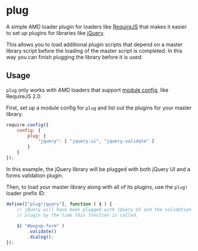 ﻿# plug

A simple AMD loader plugin for loaders like [RequireJS](http://requirejs.org) that
makes it easier to set up plugins for libraries like [jQuery](http://jquery.com).

This allows you to load additional plugin scripts that depend on a master library
script before the loading of the master script is completed. In this way you can
finish plugging the library before it is used.

## Usage

`plug` only works with AMD loaders that support
[module config](http://requirejs.org/docs/api.html#config-moduleconfig), like
RequireJS 2.0.

First, set up a module config for `plug` and list out the plugins for your
master library. 

```javascript
require.config({
	config: {
		plug: {
			"jquery": [ "jquery.ui", "jquery.validate" ]
		}
	}
});
```

In this example, the jQuery library will be plugged with both jQuery UI and a forms
validation plugin.

Then, to load your master library along with all of its plugins, use the `plug!` loader
prefix ID:

```javascript
define(["plug!jquery"], function ( $ ) {
	// jQuery will have been plugged with jQuery UI and the validation
	// plugin by the time this function is called.
    
	$( "#popup-form" )
		.validate()
		.dialog();    
});
```